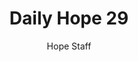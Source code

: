 ---
image: /assets/img/daily-hope-default-artwork.png
title: Daily Hope 29
number: 29
categories:
  - Daily Hope
author: Hope Staff
notes: Daily Hope 29
embed: >-
  <iframe style="border-radius:12px" src="https://open.spotify.com/embed/episode/0lcfxpBwYZhOsVAKXFL6F2?utm_source=generator" width="100%" height="152" frameBorder="0" allowfullscreen="" allow="autoplay; clipboard-write; encrypted-media; fullscreen; picture-in-picture" loading="lazy"></iframe>
---